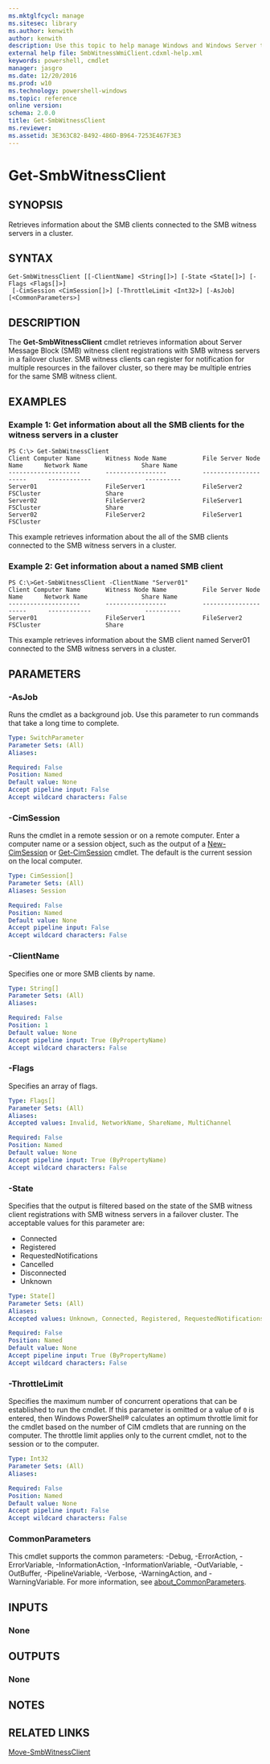 ```yaml
---
ms.mktglfcycl: manage
ms.sitesec: library
ms.author: kenwith
author: kenwith
description: Use this topic to help manage Windows and Windows Server technologies with Windows PowerShell.
external help file: SmbWitnessWmiClient.cdxml-help.xml
keywords: powershell, cmdlet
manager: jasgro
ms.date: 12/20/2016
ms.prod: w10
ms.technology: powershell-windows
ms.topic: reference
online version: 
schema: 2.0.0
title: Get-SmbWitnessClient
ms.reviewer:
ms.assetid: 3E363C82-B492-486D-B964-7253E467F3E3
---
```


# Get-SmbWitnessClient

## SYNOPSIS
Retrieves information about the SMB clients connected to the SMB witness servers in a cluster.

## SYNTAX

```
Get-SmbWitnessClient [[-ClientName] <String[]>] [-State <State[]>] [-Flags <Flags[]>]
 [-CimSession <CimSession[]>] [-ThrottleLimit <Int32>] [-AsJob] [<CommonParameters>]
```

## DESCRIPTION
The **Get-SmbWitnessClient** cmdlet retrieves information about Server Message Block (SMB) witness client registrations with SMB witness servers in a failover cluster.
SMB witness clients can register for notification for multiple resources in the failover cluster, so there may be multiple entries for the same SMB witness client.

## EXAMPLES

### Example 1: Get information about all the SMB clients for the witness servers in a cluster
```
PS C:\> Get-SmbWitnessClient
Client Computer Name       Witness Node Name          File Server Node Name      Network Name               Share Name
--------------------       -----------------          ---------------------      ------------               ----------
Server01                   FileServer1                FileServer2                FSCluster                  Share
Server02                   FileServer2                FileServer1                FSCluster                  Share
Server02                   FileServer2                FileServer1                FSCluster
```

This example retrieves information about the all of the SMB clients connected to the SMB witness servers in a cluster.

### Example 2: Get information about a named SMB client
```
PS C:\>Get-SmbWitnessClient -ClientName "Server01"
Client Computer Name       Witness Node Name          File Server Node Name      Network Name               Share Name
--------------------       -----------------          ---------------------      ------------               ----------
Server01                   FileServer1                FileServer2                FSCluster                  Share
```

This example retrieves information about the SMB client named Server01 connected to the SMB witness servers in a cluster.

## PARAMETERS

### -AsJob
Runs the cmdlet as a background job. Use this parameter to run commands that take a long time to complete.

```yaml
Type: SwitchParameter
Parameter Sets: (All)
Aliases: 

Required: False
Position: Named
Default value: None
Accept pipeline input: False
Accept wildcard characters: False
```

### -CimSession
Runs the cmdlet in a remote session or on a remote computer.
Enter a computer name or a session object, such as the output of a [New-CimSession](http://go.microsoft.com/fwlink/p/?LinkId=227967) or [Get-CimSession](http://go.microsoft.com/fwlink/p/?LinkId=227966) cmdlet.
The default is the current session on the local computer.

```yaml
Type: CimSession[]
Parameter Sets: (All)
Aliases: Session

Required: False
Position: Named
Default value: None
Accept pipeline input: False
Accept wildcard characters: False
```

### -ClientName
Specifies one or more SMB clients by name.

```yaml
Type: String[]
Parameter Sets: (All)
Aliases: 

Required: False
Position: 1
Default value: None
Accept pipeline input: True (ByPropertyName)
Accept wildcard characters: False
```

### -Flags
Specifies an array of flags.

```yaml
Type: Flags[]
Parameter Sets: (All)
Aliases: 
Accepted values: Invalid, NetworkName, ShareName, MultiChannel

Required: False
Position: Named
Default value: None
Accept pipeline input: True (ByPropertyName)
Accept wildcard characters: False
```

### -State
Specifies that the output is filtered based on the state of the SMB witness client registrations with SMB witness servers in a failover cluster.
The acceptable values for this parameter are:

- Connected
- Registered
- RequestedNotifications
- Cancelled
- Disconnected
- Unknown

```yaml
Type: State[]
Parameter Sets: (All)
Aliases: 
Accepted values: Unknown, Connected, Registered, RequestedNotifications, Cancelled, Disconnected

Required: False
Position: Named
Default value: None
Accept pipeline input: True (ByPropertyName)
Accept wildcard characters: False
```

### -ThrottleLimit
Specifies the maximum number of concurrent operations that can be established to run the cmdlet.
If this parameter is omitted or a value of `0` is entered, then Windows PowerShell® calculates an optimum throttle limit for the cmdlet based on the number of CIM cmdlets that are running on the computer.
The throttle limit applies only to the current cmdlet, not to the session or to the computer.

```yaml
Type: Int32
Parameter Sets: (All)
Aliases: 

Required: False
Position: Named
Default value: None
Accept pipeline input: False
Accept wildcard characters: False
```

### CommonParameters
This cmdlet supports the common parameters: -Debug, -ErrorAction, -ErrorVariable, -InformationAction, -InformationVariable, -OutVariable, -OutBuffer, -PipelineVariable, -Verbose, -WarningAction, and -WarningVariable. For more information, see [about_CommonParameters](http://go.microsoft.com/fwlink/?LinkID=113216).

## INPUTS

### None

## OUTPUTS

### None

## NOTES

## RELATED LINKS

[Move-SmbWitnessClient](./Move-SmbWitnessClient.md)
